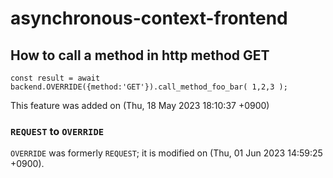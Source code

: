 
 asynchronous-context-frontend
================================================================================


How to call a method in http method  GET
--------------------------------------------------------------------------------

```
const result = await backend.OVERRIDE({method:'GET'}).call_method_foo_bar( 1,2,3 );
```

This feature was added on (Thu, 18 May 2023 18:10:37 +0900)



### `REQUEST` to `OVERRIDE` ###
`OVERRIDE` was formerly `REQUEST`; it is modified on (Thu, 01 Jun 2023 14:59:25 +0900).


